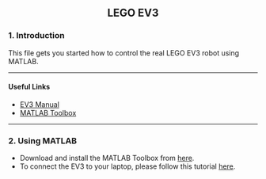## <center>LEGO EV3</center>

### 1. Introduction
This file gets you started how to control the real LEGO EV3 robot using MATLAB.

---
#### Useful Links

- [EV3 Manual](http://cache.lego.com/r/www/r/mindstorms/-/media/Franchises/Mindstorms/Retail/Downloads/User%20Guides/ts.20130821T090518.User%20Guide%20LEGO%20MINDSTORMS%20EV3%2010%20All%20ENUS.pdf)
- [MATLAB Toolbox](https://nl.mathworks.com/matlabcentral/mlc-downloads/downloads/submissions/47619/versions/2/download/mlpkginstall/legomindstormsev3io.mlpkginstall)

---
### 2. Using MATLAB

- Download and install the MATLAB Toolbox from [here](https://nl.mathworks.com/matlabcentral/mlc-downloads/downloads/submissions/47619/versions/2/download/mlpkginstall/legomindstormsev3io.mlpkginstall).
- To connect the EV3 to your laptop, please follow this tutorial [here](https://nl.mathworks.com/help/supportpkg/legomindstormsev3io/examples/getting-started-with-matlab-support-package-for-lego-mindstorms-ev3-hardware.html).






